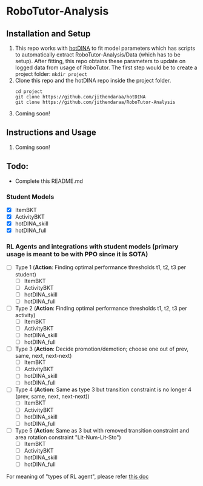 # RoboTutor-Analysis

## Installation and Setup

1. This repo works with <a href="https://github.com/jithendaraa/hotDINA">hotDINA</a> to fit model parameters which has scripts to automatically extract RoboTutor-Analysis/Data (which has to be setup). After fitting, this repo obtains these parameters to update on logged data from usage of RoboTutor. The first step would be to create a project folder: ```mkdir project```
2. Clone this repo and the hotDINA repo inside the project folder. <br>
   ```
   cd project
   git clone https://github.com/jithendaraa/hotDINA
   git clone https://github.com/jithendaraa/RoboTutor-Analysis
   ```
3. Coming soon!

## Instructions and Usage

1. Coming soon!
   
   
## Todo:
- Complete this README.md

### Student Models
 - [x] ItemBKT
 - [x] ActivityBKT
 - [x] hotDINA_skill
 - [x] hotDINA_full

### RL Agents and integrations with student models (primary usage is meant to be with PPO since it is SOTA)
- [ ] Type 1 (**Action**: Finding optimal performance thresholds t1, t2, t3 per student)
    - [ ] ItemBKT
    - [ ] ActivityBKT
    - [ ] hotDINA_skill
    - [ ] hotDINA_full
- [ ] Type 2 (**Action**: Finding optimal performance thresholds t1, t2, t3 per activity)
    - [ ] ItemBKT
    - [ ] ActivityBKT
    - [ ] hotDINA_skill
    - [ ] hotDINA_full
- [ ] Type 3 (**Action**: Decide promotion/demotion; choose one out of prev, same, next, next-next)
    - [ ] ItemBKT
    - [ ] ActivityBKT
    - [ ] hotDINA_skill
    - [ ] hotDINA_full
- [ ] Type 4 (**Action**: Same as type 3 but transition constraint is no longer 4 (prev, same, next, next-next))
    - [ ] ItemBKT
    - [ ] ActivityBKT
    - [ ] hotDINA_skill
    - [ ] hotDINA_full
- [ ] Type 5 (**Action**: Same as 3 but with removed transition constraint and area rotation constraint "Lit-Num-Lit-Sto")
    - [ ] ItemBKT
    - [ ] ActivityBKT
    - [ ] hotDINA_skill
    - [ ] hotDINA_full

For meaning of "types of RL agent", please refer <a href="https://docs.google.com/document/d/1saE4yC0xdfc8t3REdJMxbOeBfwfSbaFcSIyDA8Yhqbc/edit"> this doc </a>
